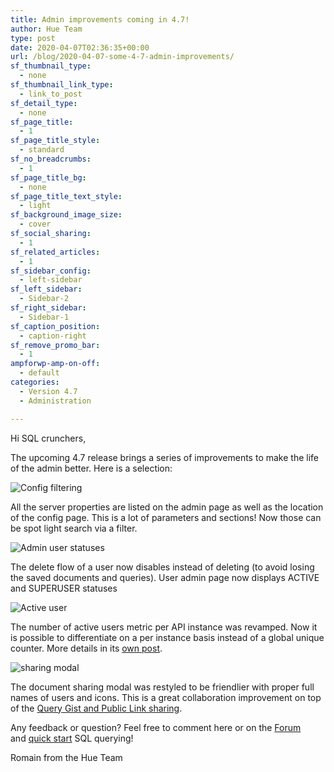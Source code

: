 ```yaml
---
title: Admin improvements coming in 4.7!
author: Hue Team
type: post
date: 2020-04-07T02:36:35+00:00
url: /blog/2020-04-07-some-4-7-admin-improvements/
sf_thumbnail_type:
  - none
sf_thumbnail_link_type:
  - link_to_post
sf_detail_type:
  - none
sf_page_title:
  - 1
sf_page_title_style:
  - standard
sf_no_breadcrumbs:
  - 1
sf_page_title_bg:
  - none
sf_page_title_text_style:
  - light
sf_background_image_size:
  - cover
sf_social_sharing:
  - 1
sf_related_articles:
  - 1
sf_sidebar_config:
  - left-sidebar
sf_left_sidebar:
  - Sidebar-2
sf_right_sidebar:
  - Sidebar-1
sf_caption_position:
  - caption-right
sf_remove_promo_bar:
  - 1
ampforwp-amp-on-off:
  - default
categories:
  - Version 4.7
  - Administration

---
```


Hi SQL crunchers,

The upcoming 4.7 release brings a series of improvements to make the life of the admin better. Here is a selection:


![Config filtering](https://cdn.gethue.com/uploads/2020/04/4.7_admin_config_filter.png)

All the server properties are listed on the admin page as well as the location of the config page. This is a lot of parameters and sections! Now those can be spot light search via a filter.


![Admin user statuses](https://cdn.gethue.com/uploads/2020/04/4.7_admin_users_status.png)

The delete flow of a user now disables instead of deleting (to avoid losing the saved documents and queries). User admin page now displays ACTIVE and SUPERUSER statuses


![Active user](https://cdn.gethue.com/uploads/2020/04/cm_active_users.png)

The number of active users metric per API instance was revamped. Now it is possible to differentiate on a per instance basis instead of a global unique counter. More details in its [own post](https://gethue.com/hue-active-users-metric-improvements/).


![sharing modal](https://cdn.gethue.com/uploads/2020/04/4.7_sharing_popup.png)

The document sharing modal was restyled to be friendlier with proper full names of users and icons. This is a great collaboration improvement on top of the [Query Gist and Public Link sharing](https://gethue.com/blog/2020-03-04-datawarehouse-database-sql-collaboration-and-sharing-with-link-and-gist/).




Any feedback or question? Feel free to comment here or on the <a href="https://discourse.gethue.com/">Forum</a> and <a href="https://docs.gethue.com/quickstart/">quick start</a> SQL querying!


Romain from the Hue Team
